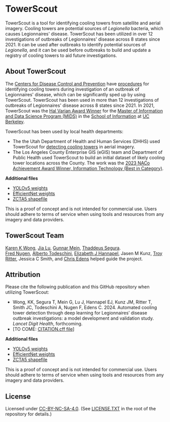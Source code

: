 # TowerScout

TowerScout is a tool for identifying cooling towers from satellite and aerial imagery.  Cooling towers are potential sources of _Legionella_ bacteria, which causes Legionnaires' disease.  TowerScout has been utilized in over 12 investigations of outbreaks of Legionnaires' disease across 8 states since 2021.  It can be used after outbreaks to identify potential sources of _Legionella_, and it can be used before outbreaks to build and update a registry of cooling towers to aid future investigations.  

## About TowerScout 

The [Centers for Disease Control and Prevention](https://cdc.gov) have [procedures](https://www.cdc.gov/legionella/health-depts/environmental-inv-resources/id-cooling-towers.html) for identifying cooling towers during investigation of an outbreak of Legionnaires' disease, which can be significantly sped up by using TowerScout.  TowerScout has been used in more than 12 investigations of outbreaks of Legionnaires' disease across 8 states since 2021.  In 2021, TowerScout was the [Hal Varian Award Winner](https://www.ischool.berkeley.edu/programs/mids/capstone/varianaward) for the [Master of Information and Data Science Program (MIDS)](https://www.ischool.berkeley.edu/programs/mids) in the [School of Information](https://ischool.berkeley.edu) at [UC Berkeley](https://berkeley.edu).  

TowerScout has been used by local health departments:
- The the Utah Department of Health and Human Services (DHHS) used TowerScout for [detecting cooling towers](https://gis.utah.gov/blog/2023-07-04-cooling-tower-update/) in aerial imagery.
- The Los Angeles County Enterprise GIS (eGIS) team and Department of Public Health used TowerScout to build an initial dataset of likely cooling tower locations across the County.  The work was the [2023 NACo Achievement Award Winner, Information Technology (Best in Category)](https://www.naco.org/resources/award-programs/towerscout-adaptation-%E2%80%93-automated-image-analysis-identify-cooling-towers). 

**Additional files**
* <a target="_blank" href="https://drive.google.com/file/d/1EBxgqr6MrkAkEv1vJ2ftZiSjs6w865wf/view?usp=drive_link">YOLOv5 weights</a>
* <a target="_blank" href="https://drive.google.com/file/d/1Cs3nXQddNf-Y0HYO8a5Yvm6mNB-Rx8HP/view?usp=drive_link">EfficientNet weights</a>
* <a target="_blank" href="https://www2.census.gov/geo/tiger/TIGER2019/ZCTA5/">ZCTA5 shapefile</a>

This is a proof of concept and is not intended for commercial use. Users should adhere to terms of service when using tools and resources from any imagery and data providers. 

## TowerScout Team

[Karen K Wong](https://www.linkedin.com/in/karenkwong/),
[Jia Lu](https://www.linkedin.com/in/jia-lu-gracie-a8b5a71a/),
[Gunnar Mein](https://www.linkedin.com/in/gunnarmein/),
[Thaddeus Segura](https://www.linkedin.com/in/thaddeussegura/).  
[Fred Nugen](https://www.linkedin.com/in/drnooj/),
[Alberto Todeschini](https://www.linkedin.com/in/atodeschini/), 
[Elizabeth J Hannapel](https://www.linkedin.com/in/elizabeth-hannapel/), 
Jasen M Kunz,
[Troy Ritter](https://www.linkedin.com/in/troy-ritter-b1bb3a24/), 
Jessica C Smith, and
[Chris Edens](https://www.linkedin.com/in/wcedens/) helped guide the project.

## Attribution
Please cite the following publication and this GitHub repository when utilizing TowerScout:
- Wong, KK, Segura T, Mein G, Lu J, Hannapel EJ, Kunz JM, Ritter T, Smith JC, Todeschini A, Nugen F, Edens C. 2024. Automated cooling tower detection through deep learning for Legionnaires’ disease outbreak investigations: a model development and validation study. *Lancet Digit Health*, forthcoming. 
- [TO COME: [CITATION.cff file](https://citation-file-format.github.io/)]

**Additional files**
* <a target="_blank" href="https://drive.google.com/file/d/1EBxgqr6MrkAkEv1vJ2ftZiSjs6w865wf/view?usp=drive_link">YOLOv5 weights</a>
* <a target="_blank" href="https://drive.google.com/file/d/1Cs3nXQddNf-Y0HYO8a5Yvm6mNB-Rx8HP/view?usp=drive_link">EfficientNet weights</a>
* <a target="_blank" href="https://www2.census.gov/geo/tiger/TIGER2019/ZCTA5/">ZCTA5 shapefile</a>

This is a proof of concept and is not intended for commercial use. Users should adhere to terms of service when using tools and resources from any imagery and data providers. 

## License

Licensed under [CC-BY-NC-SA-4.0](https://creativecommons.org/licenses/by-nc-sa/4.0/).
(See [LICENSE.TXT](https://github.com/TowerScout/TowerScout/blob/main/LICENSE.TXT) in the root of the repository for details.)
